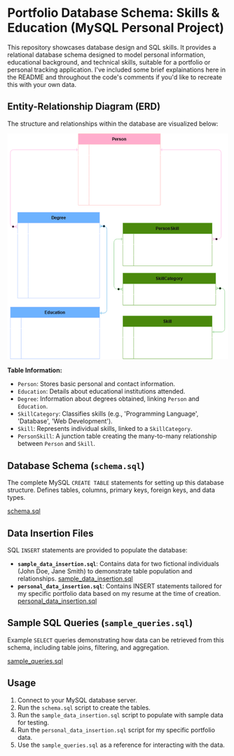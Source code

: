 # Portfolio Database Schema: Skills & Education (MySQL Personal Project)

This repository showcases database design and SQL skills. It provides a relational database schema designed to model personal information, educational background, and technical skills, suitable for a portfolio or personal tracking application. I've included some brief explainations here in the README and throughout the code's comments if you'd like to recreate this with your own data.

## Entity-Relationship Diagram (ERD)

The structure and relationships within the database are visualized below:

![ERD for Skills and Education Database](/erd/sql-erd-white-text.png)

**Table Information:**

* `Person`: Stores basic personal and contact information.
* `Education`: Details about educational institutions attended.
* `Degree`: Information about degrees obtained, linking `Person` and `Education`.
* `SkillCategory`: Classifies skills (e.g., 'Programming Language', 'Database', 'Web Development').
* `Skill`: Represents individual skills, linked to a `SkillCategory`.
* `PersonSkill`: A junction table creating the many-to-many relationship between `Person` and `Skill`.

## Database Schema (`schema.sql`)

The complete MySQL `CREATE TABLE` statements for setting up this database structure. Defines tables, columns, primary keys, foreign keys, and data types.

[schema.sql](/sql/schema.sql)

## Data Insertion Files

SQL `INSERT` statements are provided to populate the database:

* **`sample_data_insertion.sql`**: Contains data for two fictional individuals (John Doe, Jane Smith) to demonstrate table population and relationships.
    [sample_data_insertion.sql](/sql/sample_data_insertion.sql)
* **`personal_data_insertion.sql`**: Contains INSERT statements tailored for my specific portfolio data based on my resume at the time of creation.
    [personal_data_insertion.sql](/sql/personal_data_insertion.sql)

## Sample SQL Queries (`sample_queries.sql`)

Example `SELECT` queries demonstrating how data can be retrieved from this schema, including table joins, filtering, and aggregation.

[sample_queries.sql](/sql/sample_queries.sql)

## Usage

1.  Connect to your MySQL database server.
2.  Run the `schema.sql` script to create the tables.
3.  Run the `sample_data_insertion.sql` script to populate with sample data for testing.
4.  Run the `personal_data_insertion.sql` script for my specific portfolio data.
5.  Use the `sample_queries.sql` as a reference for interacting with the data.
